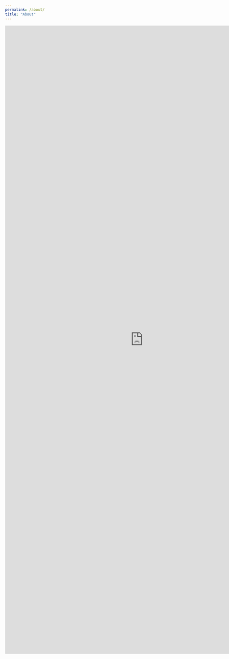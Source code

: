 ```yaml
---
permalink: /about/
title: "About"
---
```


<iframe src="https://onedrive.live.com/embed?cid=F40FD5779A5407D9&resid=F40FD5779A5407D9%219074&authkey=AKsrHgz5DaVE0XY&em=2" width="900" height="2050" frameborder="0" scrolling="no"></iframe>